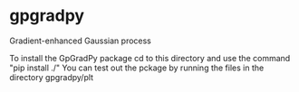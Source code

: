 # gpgradpy
 Gradient-enhanced Gaussian process

To install the GpGradPy package cd to this directory and use the command "pip install ./"
You can test out the pckage by running the files in the directory gpgradpy/plt